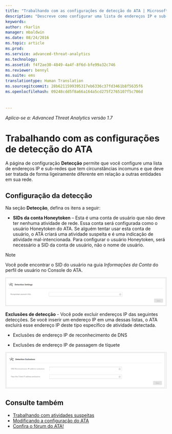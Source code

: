 ```yaml
---
title: "Trabalhando com as configurações de detecção do ATA | Microsoft ATA"
description: "Descreve como configurar uma lista de endereços IP e sub-redes que tem circunstâncias incomuns e que deve ser tratada de forma diferente em relação a outras entidades em sua rede"
keywords: 
author: rkarlin
manager: mbaldwin
ms.date: 08/24/2016
ms.topic: article
ms.prod: 
ms.service: advanced-threat-analytics
ms.technology: 
ms.assetid: f4f2ae30-4849-4a4f-8f6d-bfe99a32c746
ms.reviewer: bennyl
ms.suite: ems
translationtype: Human Translation
ms.sourcegitcommit: 28b6211599395317eb6336c37fd3461b8f5635f6
ms.openlocfilehash: 09248cdd5f8a66a164a5cd275f2765107f5c706d


---
```


*Aplica-se a: Advanced Threat Analytics versão 1.7*



# Trabalhando com as configurações de detecção do ATA
A página de configuração **Detecção** permite que você configure uma lista de endereços IP e sub-redes que tem circunstâncias incomuns e que deve ser tratada de forma ligeiramente diferente em relação a outras entidades em sua rede.

## Configuração da detecção
Na seção **Detecção**, defina os itens a seguir:

-   **SIDs da conta Honeytoken** – Esta é uma conta de usuário que não deve ter nenhuma atividade de rede. Essa conta será configurada como o usuário Honeytoken do ATA. Se alguém tentar usar esta conta de usuário, o ATA criará uma atividade suspeita e é uma indicação de atividade mal-intencionada. Para configurar o usuário Honeytoken, será necessário a SID da conta de usuário, não o nome de usuário.

>[!NOTE]
> Você pode encontrar o SID do usuário na guia *Informações da Conta* do perfil de usuário no Console do ATA.


![Honeytoken de configurações de detecção do ATA](media/ata-detection-settings-honeytoken-1.7.png)


**Exclusões de detecção** - Você pode excluir endereços IP das seguintes detecções. Se você inserir um endereço IP em uma dessas listas, o ATA excluirá esse endereço IP deste tipo específico de atividade detectada.

-   Exclusões de endereço IP de reconhecimento de DNS

-   Exclusões de endereço IP de passagem de tíquete

![Exclusões de configurações de detecção do ATA](media/ata-detection-settings-exclusions-1.7.png)


## Consulte também
- [Trabalhando com atividades suspeitas](working-with-suspicious-activities.md)
- [Modificando a configuração do ATA](modifying-ata-configuration.md)
- [Confira o fórum do ATA!](https://social.technet.microsoft.com/Forums/security/home?forum=mata)



<!--HONumber=Aug16_HO5-->


